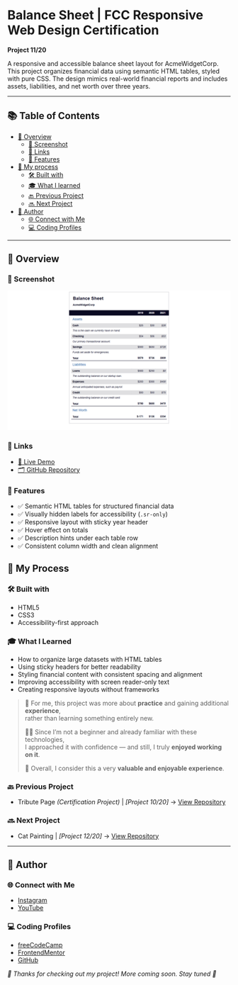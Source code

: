 # Balance Sheet | FCC Responsive Web Design Certification

**Project 11/20**

A responsive and accessible balance sheet layout for AcmeWidgetCorp. This project organizes financial data using semantic HTML tables, styled with pure CSS. The design mimics real-world financial reports and includes assets, liabilities, and net worth over three years.

---

## 📚 Table of Contents

- [🔎 Overview](#-overview)
  - [📸 Screenshot](#-screenshot)
  - [🔗 Links](#-links)
  - [📌 Features](#-features)
- [🧠 My process](#-my-process)
  - [🛠️ Built with](#️-built-with)
  - [🎓 What I learned](#-what-i-learned)
  - [🔙 Previous Project](#-previous-project)
  - [🔜 Next Project](#-next-project)
- [👤 Author](#-author)
  - [🌐 Connect with Me](#-connect-with-me)
  - [💻 Coding Profiles](#-coding-profiles)

---

## 🔎 Overview

### 📸 Screenshot

![screenshot of the project's webpage](./assets/screenshot.jpg)

### 🔗 Links

 - [🔴 Live Demo](https://dalascript.github.io/balance-sheet/)
 - [🗂️ GitHub Repository](https://github.com/DalaScript/balance-sheet)

### 📌 Features

 - ✅ Semantic HTML tables for structured financial data
 - ✅ Visually hidden labels for accessibility (`.sr-only`)
 - ✅ Responsive layout with sticky year header
 - ✅ Hover effect on totals
 - ✅ Description hints under each table row
 - ✅ Consistent column width and clean alignment

## 🧠 My Process

### 🛠️ Built with

 - HTML5
 - CSS3
 - Accessibility-first approach

### 🎓 What I Learned

 - How to organize large datasets with HTML tables
 - Using sticky headers for better readability
 - Styling financial content with consistent spacing and alignment
 - Improving accessibility with screen reader-only text
 - Creating responsive layouts without frameworks

  > 🚀 For me, this project was more about **practice** and gaining additional **experience**,  
  > rather than learning something entirely new.  
  >  
  > 👨‍💻 Since I’m not a beginner and already familiar with these technologies,  
  > I approached it with confidence — and still, I truly **enjoyed working on it**.  
  >  
  > 🎯 Overall, I consider this a very **valuable and enjoyable experience**.

### 🔙 Previous Project

 - Tribute Page *(Certification Project)* | *[Project 10/20]* → [View Repository](https://github.com/DalaScript/tribute-page)

### 🔜 Next Project

 - Cat Painting | *[Project 12/20]* → [View Repository](https://github.com/DalaScript/cat-painting)

---

## 👤 Author

### 🌐 Connect with Me

 - [Instagram](https://www.instagram.com/DalaScript)
 - [YouTube](https://www.youtube.com/@DalaScript)

### 💻 Coding Profiles

 - [freeCodeCamp](https://www.freecodecamp.org/DalaScript)
 - [FrontendMentor](https://www.frontendmentor.io/profile/DalaScript)
 - [GitHub](https://github.com/DalaScript)

*🙌 Thanks for checking out my project! More coming soon. Stay tuned 🚀*